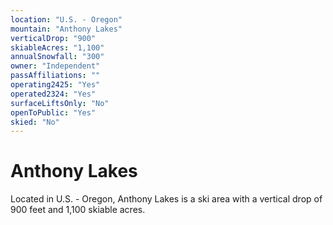 ```yaml
---
location: "U.S. - Oregon"
mountain: "Anthony Lakes"
verticalDrop: "900"
skiableAcres: "1,100"
annualSnowfall: "300"
owner: "Independent"
passAffiliations: ""
operating2425: "Yes"
operated2324: "Yes"
surfaceLiftsOnly: "No"
openToPublic: "Yes"
skied: "No"
---
```


# Anthony Lakes

Located in U.S. - Oregon, Anthony Lakes is a ski area with a vertical drop of 900 feet and 1,100 skiable acres.